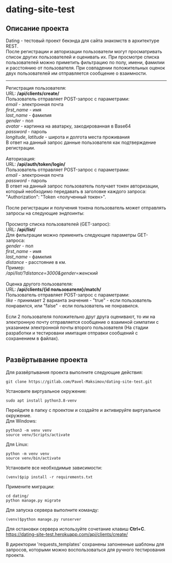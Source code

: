 
# dating-site-test
## Описание проекта
Dating - тестовый проект бекэнда для сайта знакомств в архитектуре REST.<br>
После регистрации и авторизации пользователи могут просматривать список других пользователей и оценивать их. При просмотре списка пользователей можно приметить фильтрацию по полу, имени, фамилии и расстоянию от пользователя. При совпадении положительных оценок двух пользователей им отправляется сообщение о взаимности.<br>
________
Регистрация пользователя:<br> 
URL: **/api/clients/create/**<br> 
Пользователь отправляет POST-запрос с параметрами:<br>
*email* - электронная почта<br>
*first_name* - имя<br>
*last_name* - фамилия<br>
*gender* - пол<br>
*avatar* - картинка на аватарку, закодированная в Base64<br>
*password* - пароль<br>
*longitude*, *latitude* - широта и долгота места проживания<br>
В ответ на данный запрос данные пользователя как подтверждение регистрации.<br><br>
Авторизация:<br>
URL: **/api/auth/token/login/**<br>
Пользователь отправляет POST-запрос с параметрами:<br>
*email* - электронная почта<br>
*password* - пароль<br>
В ответ на данный запрос пользователь получает токен авторизации, который необходимо передавать в заголовке каждого запроса:<br>
"Authorization": "Token <полученный токен>".<br><br>
После регистрации и получения токена пользователь может отправлять запросы на следующие эндпоинты:<br><br>
Просмотр списка пользователей (GET-запрос):<br>
URL: **/api/list/**<br>
Для фильтрации можно применить следующие параметры GET-запроса:<br>
*gender* - пол<br>
*first_name* - имя<br>
*last_name* - фамилия<br>
*distance* - расстояние в км.<br>
Пример:<br>
*/api/list/?distance=3000&gender=женский*<br><br>
Оценка другого пользователя:<br>
URL: **/api/clients/{id пользователя}/match/**<br>
Пользователь отправляет POST-запрос с параметрами:<br>
*like* - принимает 2 варианта значения - "true" - если пользователь понравился, или "false" - если пользователь не понравился.<br><br>
Если 2 пользователя положительно друг друга оценивают, то им на электронную почту отправляется сообщение о взаимной симпатии с указанием электронной почты второго пользователя (На стадии разработки и тестировани имитация отправки сообщений с сохранением в файлах).<br><br> 


## Развёртывание проекта <br>
Для развёртывания проекта выполните следующие действия:<br>
```
git clone https://gitlab.com/Pavel-Maksimov/dating-site-test.git
```
Установите виртуальное окружение:
```
sudo apt install python3.8-venv
```
Перейдите в папку с проектом и создайте и активируйте виртуальное окружение. <br>
Для Windows:
```
python3 -m venv venv
source venv/Scripts/activate
```
Для Linux:
```
python -m venv venv
source venv/bin/activate 
```
Установите все необходимые зависимости:
```
(venv)$pip install -r requirements.txt
```
Примените миграции:
```
cd dating/
python manage.py migrate
```
Для запуска сервера выполните команду:
```
(venv)$python manage.py runserver
```
Для остановки сервера используйте сочетание клавиш **Ctrl+C**.<br>
https://dating-site-test.herokuapp.com/api/clients/create/<br>

В директории 'requests_templates' сохранены запоненные шаблоны для запросов, которыми можно воспользоваться для ручного тестирования проекта.<br>
